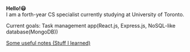 
**Hello!😃**  
I am a forth-year CS specialist currently studying at University of Toronto.   

Current goals: Task management app(React.js, Express.js, NoSQL-like database(MongoDB))

[Some useful notes (Stuff I learned)](https://feiyangfan.github.io/learning-and-notes/)

